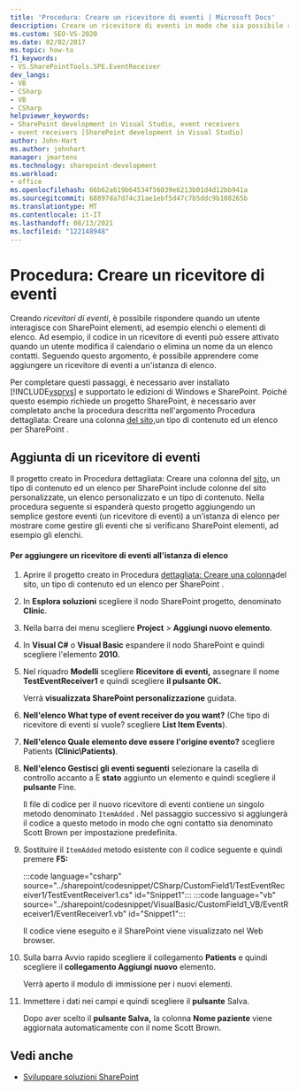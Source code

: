 ```yaml
---
title: 'Procedura: Creare un ricevitore di eventi | Microsoft Docs'
description: Creare un ricevitore di eventi in modo che sia possibile rispondere quando un utente interagisce con SharePoint elementi, ad esempio elenchi o elementi di elenco.
ms.custom: SEO-VS-2020
ms.date: 02/02/2017
ms.topic: how-to
f1_keywords:
- VS.SharePointTools.SPE.EventReceiver
dev_langs:
- VB
- CSharp
- VB
- CSharp
helpviewer_keywords:
- SharePoint development in Visual Studio, event receivers
- event receivers [SharePoint development in Visual Studio]
author: John-Hart
ms.author: johnhart
manager: jmartens
ms.technology: sharepoint-development
ms.workload:
- office
ms.openlocfilehash: 66b62a619b64534f56039e6213b01d4d12bb941a
ms.sourcegitcommit: 68897da7d74c31ae1ebf5d47c7b5ddc9b108265b
ms.translationtype: MT
ms.contentlocale: it-IT
ms.lasthandoff: 08/13/2021
ms.locfileid: "122148948"
---
```

# <a name="how-to-create-an-event-receiver"></a>Procedura: Creare un ricevitore di eventi
  Creando *ricevitori di eventi*, è possibile rispondere quando un utente interagisce con SharePoint elementi, ad esempio elenchi o elementi di elenco. Ad esempio, il codice in un ricevitore di eventi può essere attivato quando un utente modifica il calendario o elimina un nome da un elenco contatti. Seguendo questo argomento, è possibile apprendere come aggiungere un ricevitore di eventi a un'istanza di elenco.

 Per completare questi passaggi, è necessario aver installato [!INCLUDE[vsprvs](../sharepoint/includes/vsprvs-md.md)] e supportato le edizioni di Windows e SharePoint. Poiché questo esempio richiede un progetto SharePoint, è necessario aver completato anche la procedura descritta nell'argomento Procedura dettagliata: Creare una colonna [del sito,](../sharepoint/walkthrough-create-a-site-column-content-type-and-list-for-sharepoint.md)un tipo di contenuto ed un elenco per SharePoint .

## <a name="adding-an-event-receiver"></a>Aggiunta di un ricevitore di eventi
 Il progetto creato in Procedura dettagliata: Creare una colonna del [sito,](../sharepoint/walkthrough-create-a-site-column-content-type-and-list-for-sharepoint.md) un tipo di contenuto ed un elenco per SharePoint include colonne del sito personalizzate, un elenco personalizzato e un tipo di contenuto. Nella procedura seguente si espanderà questo progetto aggiungendo un semplice gestore eventi (un ricevitore di eventi) a un'istanza di elenco per mostrare come gestire gli eventi che si verificano SharePoint elementi, ad esempio gli elenchi.

#### <a name="to-add-an-event-receiver-to-the-list-instance"></a>Per aggiungere un ricevitore di eventi all'istanza di elenco

1. Aprire il progetto creato in Procedura [dettagliata: Creare una colonna](../sharepoint/walkthrough-create-a-site-column-content-type-and-list-for-sharepoint.md)del sito, un tipo di contenuto ed un elenco per SharePoint .

2. In **Esplora soluzioni** scegliere il nodo SharePoint progetto, denominato **Clinic**.

3. Nella barra dei menu scegliere **Project**  >  **Aggiungi nuovo elemento**.

4. In **Visual C#** o **Visual Basic** espandere  il nodo SharePoint e quindi scegliere l'elemento **2010.**

5. Nel riquadro **Modelli** scegliere **Ricevitore di eventi,** assegnare il nome **TestEventReceiver1** e quindi scegliere **il pulsante OK.**

     Verrà **visualizzata SharePoint personalizzazione** guidata.

6. **Nell'elenco What type of event receiver do you want?** (Che tipo di ricevitore di eventi si vuole? scegliere **List Item Events**).

7. **Nell'elenco Quale elemento deve essere l'origine evento?** scegliere Patients **(Clinic\Patients)**.

8. **Nell'elenco Gestisci gli eventi seguenti** selezionare la casella di controllo accanto a È **stato** aggiunto un elemento e quindi scegliere il **pulsante** Fine.

     Il file di codice per il nuovo ricevitore di eventi contiene un singolo metodo denominato `ItemAdded` . Nel passaggio successivo si aggiungerà il codice a questo metodo in modo che ogni contatto sia denominato Scott Brown per impostazione predefinita.

9. Sostituire il `ItemAdded` metodo esistente con il codice seguente e quindi premere **F5:**

     :::code language="csharp" source="../sharepoint/codesnippet/CSharp/CustomField1/TestEventReceiver1/TestEventReceiver1.cs" id="Snippet1":::
     :::code language="vb" source="../sharepoint/codesnippet/VisualBasic/CustomField1_VB/EventReceiver1/EventReceiver1.vb" id="Snippet1":::

     Il codice viene eseguito e il SharePoint viene visualizzato nel Web browser.

10. Sulla barra Avvio rapido scegliere il collegamento **Patients** e quindi scegliere il **collegamento Aggiungi nuovo** elemento.

     Verrà aperto il modulo di immissione per i nuovi elementi.

11. Immettere i dati nei campi e quindi scegliere il **pulsante** Salva.

     Dopo aver scelto il **pulsante Salva,** la colonna **Nome paziente** viene aggiornata automaticamente con il nome Scott Brown.

## <a name="see-also"></a>Vedi anche

- [Sviluppare soluzioni SharePoint](../sharepoint/developing-sharepoint-solutions.md)
